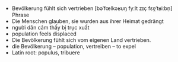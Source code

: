 - Bevölkerung fühlt sich vertrieben	[bəˈfœlkəʁʊŋ fyːlt zɪç fɛɐ̯ˈtʁiːbn̩]	Phrase
- Die Menschen glauben, sie wurden aus ihrer Heimat gedrängt
- người dân cảm thấy bị trục xuất
- population feels displaced
- Die Bevölkerung fühlt sich vom eigenen Land vertrieben.
- die Bevölkerung – population, vertreiben – to expel	
- Latin root: populus, tribuere